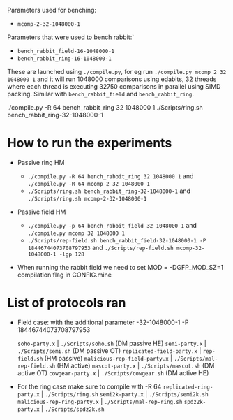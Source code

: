 Parameters used for benching:

* `mcomp-2-32-1048000-1`

Parameters that were used to bench rabbit:`
* `bench_rabbit_field-16-1048000-1`
* `bench_rabbit_ring-16-1048000-1`

These are launched using `./compile.py`, for eg run `./compile.py mcomp 2 32 1048000 1` and it will run
1048000 comparisons using edabits, 32 threads where each thread is executing 32750 comparisons in parallel using SIMD packing.
Similar with `bench_rabbit_field` and `bench_rabbit_ring`.


./compile.py -R 64 bench_rabbit_ring 32 1048000 1
./Scripts/ring.sh bench_rabbit_ring-32-1048000-1



# How to run the experiments

* Passive ring HM
  * `./compile.py -R 64 bench_rabbit_ring 32 1048000 1` and `./compile.py -R 64 mcomp 2 32 1048000 1`
  * `./Scripts/ring.sh bench_rabbit_ring-32-1048000-1` and `./Scripts/ring.sh mcomp-2-32-1048000-1`
* Passive field HM
  * `./compile.py -p 64 bench_rabbit_field 32 1048000 1` and `./compile.py mcomp 32 1048000 1`
  * `./Scripts/rep-field.sh bench_rabbit_field-32-1048000-1 -P 18446744073708797953` and `./Scripts/rep-field.sh mcomp-32-1048000-1 -lgp 128`

* When running the rabbit field we need to set MOD = -DGFP_MOD_SZ=1 compilation flag in CONFIG.mine

# List of protocols ran

* Field case: with the additional parameter -32-1048000-1 -P 18446744073708797953

  `soho-party.x` | `./Scripts/soho.sh` (DM passive HE)
  `semi-party.x` | `./Scripts/semi.sh` (DM passive OT)
  `replicated-field-party.x` | `rep-field.sh` (HM passive)
  `malicious-rep-field-party.x` | `./Scripts/mal-rep-field.sh` (HM active)
  `mascot-party.x` | `./Scripts/mascot.sh` (DM active OT)
  `cowgear-party.x` | `./Scripts/cowgear.sh` (DM active HE)

* For the ring case make sure to compile with -R 64
  `replicated-ring-party.x` | `./Scripts/ring.sh`
  `semi2k-party.x` | `./Scripts/semi2k.sh`
  `malicious-rep-ring-party.x` | `./Scripts/mal-rep-ring.sh`
  `spdz2k-party.x` | `./Scripts/spdz2k.sh`
